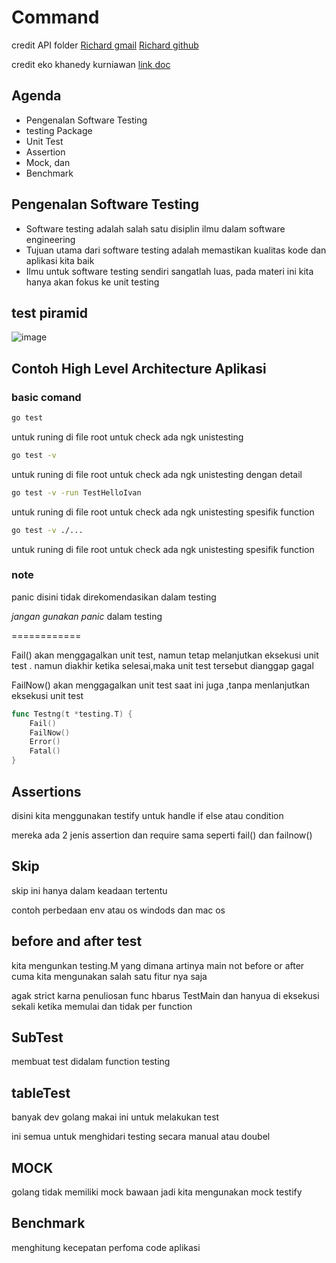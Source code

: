 # Command

credit API folder
[Richard gmail](richardhan82@gmail.com)
[Richard github](<[richardhan82@gmail.com](https://github.com/RichardHanitio)>)

credit eko khanedy kurniawan
[link doc](https://docs.google.com/presentation/d/1XxMEaA-JsPHr9BUw2oIOPlEL_psI3EaUFUpuvdlDB_Q/edit#slide=id.gb233370586_0_300)

## Agenda

- Pengenalan Software Testing
- testing Package
- Unit Test
- Assertion
- Mock, dan
- Benchmark

## Pengenalan Software Testing

- Software testing adalah salah satu disiplin ilmu dalam software engineering
- Tujuan utama dari software testing adalah memastikan kualitas kode dan aplikasi kita baik
- Ilmu untuk software testing sendiri sangatlah luas, pada materi ini kita hanya akan fokus ke unit testing

## test piramid

![image](https://martinfowler.com/bliki/images/testPyramid/test-pyramid.png)

## Contoh High Level Architecture Aplikasi

### basic comand

```cmd
go test
```

untuk runing di file root untuk check ada ngk unistesting

```cmd
go test -v
```

untuk runing di file root untuk check ada ngk unistesting dengan detail

```cmd
go test -v -run TestHelloIvan
```

untuk runing di file root untuk check ada ngk unistesting spesifik function

```cmd
go test -v ./...
```

untuk runing di file root untuk check ada ngk unistesting spesifik function

### note

panic disini tidak direkomendasikan dalam testing

_jangan gunakan panic_ dalam testing

============

Fail() akan menggagalkan unit test, namun tetap melanjutkan eksekusi unit test . namun diakhir ketika selesai,maka unit test tersebut dianggap gagal

FailNow() akan menggagalkan unit test saat ini juga ,tanpa menlanjutkan eksekusi unit test

```go
func Testng(t *testing.T) {
    Fail()
    FailNow()
    Error()
    Fatal()
}
```

## Assertions

disini kita menggunakan testify untuk handle if else atau condition

mereka ada 2 jenis assertion dan require sama seperti fail() dan failnow()

## Skip

skip ini hanya dalam keadaan tertentu

contoh perbedaan env atau os windods dan mac os

## before and after test

kita mengunkan testing.M yang dimana artinya main not before or after cuma kita mengunakan salah satu fitur nya saja

agak strict karna penuliosan func hbarus TestMain dan hanyua di eksekusi sekali ketika memulai dan tidak per function

## SubTest

membuat test didalam function testing

## tableTest

banyak dev golang makai ini untuk melakukan test

ini semua untuk menghidari testing secara manual atau doubel

## MOCK

golang tidak memiliki mock bawaan jadi kita mengunakan mock testify

## Benchmark

menghitung kecepatan perfoma code aplikasi
